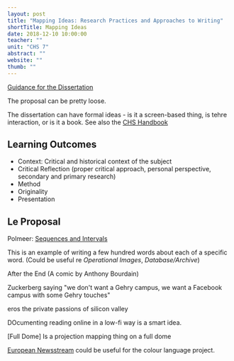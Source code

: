 ```yaml
---
layout: post
title: "Mapping Ideas: Research Practices and Approaches to Writing"
shortTitle: Mapping Ideas
date: 2018-12-10 10:00:00
teacher: ""
unit: "CHS 7"
abstract: ""
website: ""
thumb: ""
---
```


[Guidance for the Dissertation]()

The proposal can be pretty loose.

The dissertation can have formal ideas - is it a screen-based thing, is tehre interaction, or is it a book. See also the [CHS Handbook](https://intranet.rca.ac.uk/chs-handbook-template/)

## Learning Outcomes

- Context: Critical and historical context of the subject
- Critical Reflection (proper critical approach, personal perspective, secondary and primary research)
- Method
- Originality
- Presentation

## Le Proposal

Polmeer: [Sequences and Intervals](https://www.mitpressjournals.org/doi/pdf/10.1162/LEON_a_00984)

This is an example of writing a few hundred words about each of a specific word. (Could be useful re _Operational Images_, _Database/Archive_)

After the End (A comic by Anthony Bourdain)

Zuckerberg saying "we don't want a Gehry campus, we want a Facebook campus with some Gehry touches"

eros the private passions of silicon valley

DOcumenting reading online in a low-fi way is a smart idea.

[Full Dome]
Is a projection mapping thing on a full dome

[European Newsstream]() could be useful for the colour language project.
